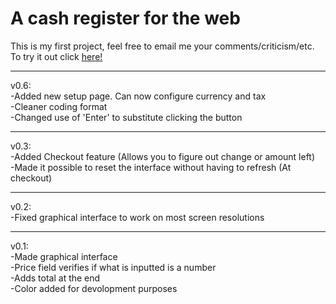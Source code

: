 A cash register for the web
===========================

This is my first project, feel free to email me your comments/criticism/etc. <br/>
To try it out click <a href="http://htmlpreview.github.io/?https://github.com/maxo2708/web-cash-register/blob/master/AllIn1.html">here!</a>

-----------------------------------------------------------------------------
v0.6: <br/>
  -Added new setup page. Can now configure currency and tax <br/>
  -Cleaner coding format <br/>
  -Changed use of 'Enter' to substitute clicking the button

-----------------------------------------------------------------------------
v0.3: <br/>
  -Added Checkout feature (Allows you to figure out change or amount left) <br/>
  -Made it possible to reset the interface without having to refresh (At checkout)
  
-----------------------------------------------------------------------------

v0.2: <br/>
  -Fixed graphical interface to work on most screen resolutions
  
-----------------------------------------------------------------------------

v0.1: <br/>
  -Made graphical interface <br/>
  -Price field verifies if what is inputted is a number <br/>
  -Adds total at the end <br/>
  -Color added for devolopment purposes
